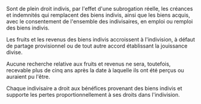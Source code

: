  
 Sont de plein droit indivis, par l'effet d'une subrogation réelle, les créances et indemnités qui remplacent des biens indivis, ainsi que les biens acquis, avec le consentement de l'ensemble des indivisaires, en emploi ou remploi des biens indivis.  

  
 Les fruits et les revenus des biens indivis accroissent à l'indivision, à défaut de partage provisionnel ou de tout autre accord établissant la jouissance divise.  

  
 Aucune recherche relative aux fruits et revenus ne sera, toutefois, recevable plus de cinq ans après la date à laquelle ils ont été perçus ou auraient pu l'être.  

  
 Chaque indivisaire a droit aux bénéfices provenant des biens indivis et supporte les pertes proportionnellement à ses droits dans l'indivision.  
